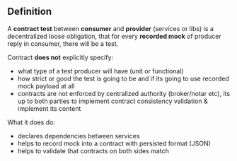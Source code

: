 ## Definition
A **contract test** between **consumer** and **provider** (services or libs) is a decentralized loose obligation,
that for every **recorded mock** of producer reply in consumer, there will be a test.

Contract **does not** explicitly specify:
- what type of a test producer will have (unit or functional)
- how strict or good the test is going to be and if its going to use recorded mock payload at all
- contracts are not enforced by centralized authority (broker/notar etc), its up to both parties to implement contract consistency validation & implement its content

What it does do:
- declares dependencies between services
- helps to record mock into a contract with persisted format (JSON)
- helps to validate that contracts on both sides match
